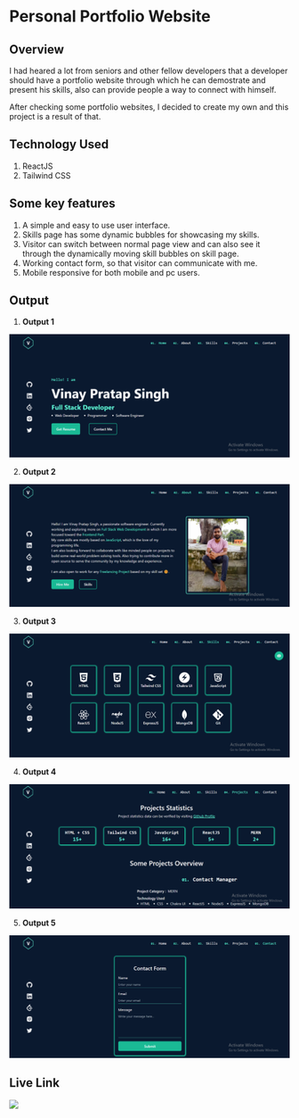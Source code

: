 # **Personal Portfolio Website**

## **Overview**
I had heared a lot from seniors and other fellow developers that a developer should have a portfolio website through which he can demostrate and present his skills, also can provide people a way to connect with himself. 

After checking some portfolio websites, I decided to create my own and this project is a result of that.

## **Technology Used**
1. ReactJS
2. Tailwind CSS

## **Some key features**
1. A simple and easy to use user interface.
2. Skills page has some dynamic bubbles for showcasing my skills.
3. Visitor can switch between normal page view and can also see it through the dynamically moving skill bubbles on skill page.
4. Working contact form, so that visitor can communicate with me.
5. Mobile responsive for both mobile and pc users.

## **Output**
1. **Output 1**

![output1](./output/output1.png)

2. **Output 2**

![output2](./output/output2.png)

3. **Output 3**

![output3](./output/output3.png)

4. **Output 4**

![output4](./output/output4.png)

5. **Output 5**

![output5](./output/output5.png)

## **Live Link**
[<img src="https://img.shields.io/badge/-Visit%20Website-brightgreen"/>](https://harvi.me/)